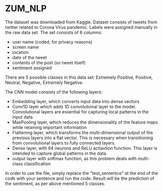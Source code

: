# ZUM_NLP
The dataset was downloaded from Kaggle. Dataset consists of tweets from twitter related to Corona Virus pandemic. Labels were assigned manually in the raw data set. 
The set consists of 6 columns:
- user name (coded, for privacy reasons)
- screen name
- location
- date of the tweet
- contents of the post (so tweet itself)
- sentiment assigned

There are 5 possible classes in this data set: Extremely Positive, Positive, Neutral, Negative, Extremely Negative. 

The CNN model consists of the following layers: 
- Embedding layer, which converts input data into dense vectors
- Conv1D layer which adds 1D convolutional layer to the model. Convolutional layers are essential for capturing local patterns in the input data
- MaxPooling layer, which reduces the dimensionality of the feature maps while retaining important information
- Flattening layer, which transforms the multi-dimensional output of the previous layers into a flat vector. This is necessary when transitioning from convolutional layers to fully connected layers.
- Dense layer, with 64 neurons and ReLU actiavtion function. This layer is intended to capture global patterns in the data.
- output layer with softmax function, as this problem deals with multi-class classification

In order to use the file, simply replace the "test_sententce" at the end of the code with your sentence and run the code. Result will be the prediction of the sentiment, as per above mentioned 5 classes.
